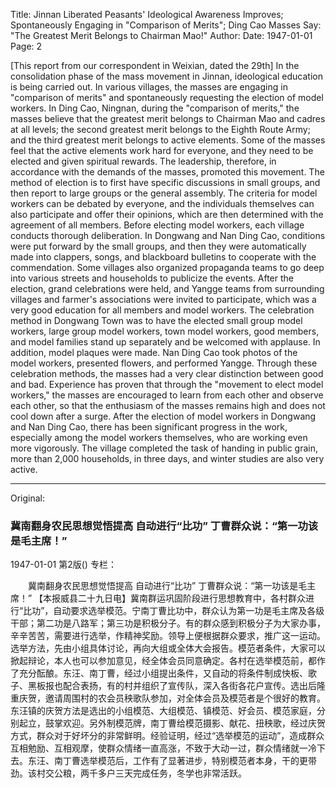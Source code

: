Title: Jinnan Liberated Peasants' Ideological Awareness Improves; Spontaneously Engaging in "Comparison of Merits"; Ding Cao Masses Say: "The Greatest Merit Belongs to Chairman Mao!"
Author:
Date: 1947-01-01
Page: 2

[This report from our correspondent in Weixian, dated the 29th] In the consolidation phase of the mass movement in Jinnan, ideological education is being carried out. In various villages, the masses are engaging in "comparison of merits" and spontaneously requesting the election of model workers. In Ding Cao, Ningnan, during the "comparison of merits," the masses believe that the greatest merit belongs to Chairman Mao and cadres at all levels; the second greatest merit belongs to the Eighth Route Army; and the third greatest merit belongs to active elements. Some of the masses feel that the active elements work hard for everyone, and they need to be elected and given spiritual rewards. The leadership, therefore, in accordance with the demands of the masses, promoted this movement. The method of election is to first have specific discussions in small groups, and then report to large groups or the general assembly. The criteria for model workers can be debated by everyone, and the individuals themselves can also participate and offer their opinions, which are then determined with the agreement of all members. Before electing model workers, each village conducts thorough deliberation. In Dongwang and Nan Ding Cao, conditions were put forward by the small groups, and then they were automatically made into clappers, songs, and blackboard bulletins to cooperate with the commendation. Some villages also organized propaganda teams to go deep into various streets and households to publicize the events. After the election, grand celebrations were held, and Yangge teams from surrounding villages and farmer's associations were invited to participate, which was a very good education for all members and model workers. The celebration method in Dongwang Town was to have the elected small group model workers, large group model workers, town model workers, good members, and model families stand up separately and be welcomed with applause. In addition, model plaques were made. Nan Ding Cao took photos of the model workers, presented flowers, and performed Yangge. Through these celebration methods, the masses had a very clear distinction between good and bad. Experience has proven that through the "movement to elect model workers," the masses are encouraged to learn from each other and observe each other, so that the enthusiasm of the masses remains high and does not cool down after a surge. After the election of model workers in Dongwang and Nan Ding Cao, there has been significant progress in the work, especially among the model workers themselves, who are working even more vigorously. The village completed the task of handing in public grain, more than 2,000 households, in three days, and winter studies are also very active.



<hr /> 

Original: 


### 冀南翻身农民思想觉悟提高  自动进行“比功”  丁曹群众说：“第一功该是毛主席！”

1947-01-01
第2版()
专栏：

　　冀南翻身农民思想觉悟提高
    自动进行“比功”
    丁曹群众说：“第一功该是毛主席！”
    【本报威县二十九日电】冀南群运巩固阶段进行思想教育中，各村群众进行“比功”，自动要求选举模范。宁南丁曹比功中，群众认为第一功是毛主席及各级干部；第二功是八路军；第三功是积极分子。有的群众感到积极分子为大家办事，辛辛苦苦，需要进行选举，作精神奖励。领导上便根据群众要求，推广这一运动。选举方法，先由小组具体讨论，再向大组或全体大会报告。模范者条件，大家可以掀起辩论，本人也可以参加意见，经全体会员同意确定。各村在选举模范前，都作了充分酝酿。东汪、南丁曹，经过小组提出条件，又自动的将条件制成快板、歌子、黑板报也配合表扬，有的村并组织了宣传队，深入各街各花户宣传。选出后隆重庆贺，邀请周围村的农会员秧歌队参加，对全体会员及模范者是个很好的教育。东汪镇的庆贺方法是选出的小组模范、大组模范、镇模范、好会员、模范家庭，分别起立，鼓掌欢迎。另外制模范牌，南丁曹给模范摄影、献花、扭秧歌，经过庆贺方式，群众对于好坏分的非常鲜明。经验证明，经过“选举模范的运动”，造成群众互相勉励、互相观摩，使群众情绪一直高涨，不致于大动一过，群众情绪就一冷下去。东汪、南丁曹选举模范后，工作有了显著进步，特别模范者本身，干的更带劲。该村交公粮，两千多户三天完成任务，冬学也非常活跃。
